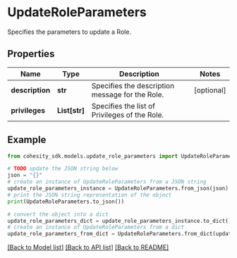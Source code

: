 # UpdateRoleParameters

Specifies the parameters to update a Role.

## Properties

Name | Type | Description | Notes
------------ | ------------- | ------------- | -------------
**description** | **str** | Specifies the description message for the Role. | [optional] 
**privileges** | **List[str]** | Specifies the list of Privileges of the Role. | 

## Example

```python
from cohesity_sdk.models.update_role_parameters import UpdateRoleParameters

# TODO update the JSON string below
json = "{}"
# create an instance of UpdateRoleParameters from a JSON string
update_role_parameters_instance = UpdateRoleParameters.from_json(json)
# print the JSON string representation of the object
print(UpdateRoleParameters.to_json())

# convert the object into a dict
update_role_parameters_dict = update_role_parameters_instance.to_dict()
# create an instance of UpdateRoleParameters from a dict
update_role_parameters_from_dict = UpdateRoleParameters.from_dict(update_role_parameters_dict)
```
[[Back to Model list]](../README.md#documentation-for-models) [[Back to API list]](../README.md#documentation-for-api-endpoints) [[Back to README]](../README.md)


